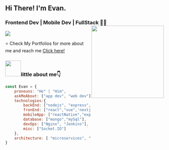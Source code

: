 

## Hi There! I'm Evan.
### Frontend Dev | Mobile Dev | FullStack 👨‍💻 <img align='right' src="https://i.imgur.com/OOpRj.gif" width="230">

[![](https://img.shields.io/badge/Gmail-qq534883225%40gmail.com-red)](mailto:qq534883225@gmail.com)

⭐️ Check My Portfolios for more about me and reach me [Click here!](https://evan-portfolio-next.onrender.com)

### <img src="https://media.giphy.com/media/VgCDAzcKvsR6OM0uWg/giphy.gif" width="50">little about me👇





```javascript
const Evan = {
    pronouns: "He" | "Him",
    askMeAbout: ["app dev", "web dev"],
    technologies:{
        backEnd: ["nodejs", "express", "java"],
        fronEnd: ["react","vue",'nextjs'],
        mobileApp: ["reactNative","expo","android"],
        database: ["mongo","mySql"],
        devOps: ["Nginx", "Jenkins"],
        misc: ["Socket.IO"]
    },
    architecture: [ "microservices", "Single page applications"],
}
```

